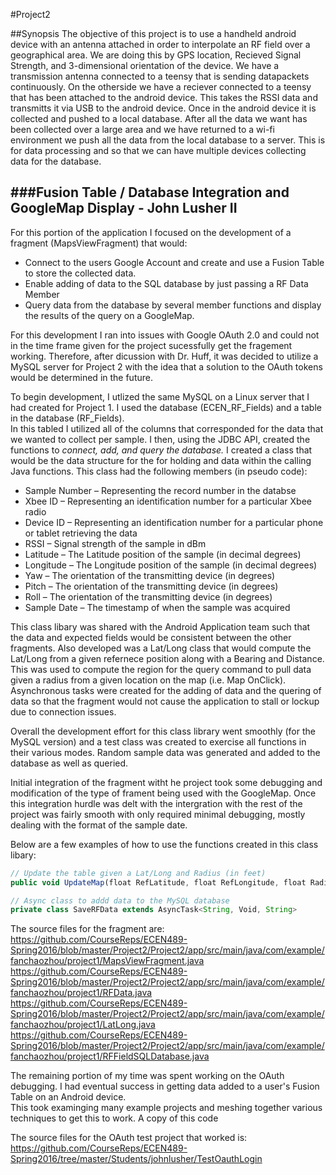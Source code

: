 #Project2

##Synopsis 
The objective of this project is to use a handheld android device with an antenna attached in order to interpolate an RF field over a geographical area. We are doing this by GPS location, Recieved Signal Strength, and 3-dimensional orientation of the device. We have a transmission antenna connected to a teensy that is sending datapackets continuously. On the otherside we have a reciever connected to a teensy that has been attached to the android device. This takes the RSSI data and transmitts it via USB to the android device. Once in the android device it is collected and pushed to a local database. After all the data we want has been collected over a large area and we have returned to a wi-fi environment we push all the data from the local database to a server. This is for data processing and so that we can have multiple devices collecting data for the database. 


###Fusion Table / Database Integration and GoogleMap Display - John Lusher II
----
For this portion of the application I focused on the development of a fragment (MapsViewFragment) that would:
* Connect to the users Google Account and create and use a Fusion Table to store the collected data.
* Enable adding of data to the SQL database by just passing a RF Data Member
* Query data from the database by several member functions and display the results of the query on a GoogleMap.

For this development I ran into issues with Google OAuth 2.0 and could not in the time frame given for the project sucessfully get the fragement working. 
Therefore, after dicussion with Dr. Huff, it was decided to utilize a MySQL server for Project 2 with the idea that a solution to the OAuth tokens would be determined in the future.

To begin development, I utlized the same MySQL on a Linux server that I had created for Project 1.  I used the database (ECEN_RF_Fields) and a table in the database (RF_Fields).   
In this tabled I utilized all of the columns that corresponded for the data that we wanted to collect per sample.  I then, using the JDBC API, created the functions
 to _connect, add, and query the database._  I created a class that would be the data structure for the for holding and data within the calling Java functions.  This class had the following members (in pseudo code):

* Sample Number – Representing the record number in the databse
* Xbee ID – Representing an identification number for a particular Xbee radio
* Device ID – Representing an identification number for a particular phone or tablet retrieving the data
* RSSI – Signal strength of the sample in dBm
* Latitude – The Latitude position of the sample (in decimal degrees)
* Longitude – The Longitude position of the sample (in decimal degrees)
* Yaw – The orientation of the transmitting device (in degrees)
* Pitch – The orientation of the transmitting device (in degrees)
* Roll – The orientation of the transmitting device (in degrees)
* Sample Date – The timestamp of when the sample was acquired

This class libary was shared with the Android Application team such that the data and expected fields would be consistent between the other fragments.  Also developed was a
Lat/Long class that would compute the Lat/Long from a given refernece position along with a Bearing and Distance.  This was used to compute the region for the query command to pull data given
a radius from a given location on the map (i.e. Map OnClick).  Asynchronous tasks were created for the adding of data and the quering of data so that the fragment would not 
cause the application to stall or lockup due to connection issues.  

Overall the development effort for this class library went smoothly (for the MySQL version) and a test class was created to exercise all functions in their various modes.  Random sample data was generated and added to the database as well as queried.  

Initial integration of the fragment witht he project took some debugging and modification of the type of frament being used with the GoogleMap.  Once this integration hurdle was delt with
the intergration with the rest of the project was fairly smooth with only required minimal debugging, mostly dealing with the format of the sample date.

Below are a few examples of how to use the functions created in this class libary:
```javascript
// Update the table given a Lat/Long and Radius (in feet)
public void UpdateMap(float RefLatitude, float RefLongitude, float Radius);
```

```javascript
// Async class to addd data to the MySQL database
private class SaveRFData extends AsyncTask<String, Void, String>
```
The source files for the fragment are:<br>
https://github.com/CourseReps/ECEN489-Spring2016/blob/master/Project2/Project2/app/src/main/java/com/example/fanchaozhou/project1/MapsViewFragment.java<br>
https://github.com/CourseReps/ECEN489-Spring2016/blob/master/Project2/Project2/app/src/main/java/com/example/fanchaozhou/project1/RFData.java<br>
https://github.com/CourseReps/ECEN489-Spring2016/blob/master/Project2/Project2/app/src/main/java/com/example/fanchaozhou/project1/LatLong.java<br>
https://github.com/CourseReps/ECEN489-Spring2016/blob/master/Project2/Project2/app/src/main/java/com/example/fanchaozhou/project1/RFFieldSQLDatabase.java<br>


The remaining portion of my time was spent working on the OAuth debugging.  I had eventual success in getting data added to a user's Fusion Table on an Android device.  
This took examinging many example projects and meshing together various techniques to get this to work.  A copy of this code 

The source files for the OAuth test project that worked is:<br>
https://github.com/CourseReps/ECEN489-Spring2016/tree/master/Students/johnlusher/TestOauthLogin<br>


